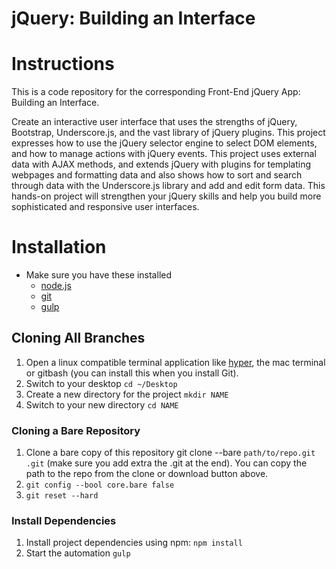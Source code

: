 #  jQuery: Building an Interface


# Instructions
This is a code repository for the corresponding Front-End jQuery App: Building an Interface.

Create an interactive user interface that uses the strengths of jQuery, Bootstrap, Underscore.js, and the vast library of jQuery plugins. This project expresses how to use the jQuery selector engine to select DOM elements, and how to manage actions with jQuery events. This project uses external data with AJAX methods, and extends jQuery with plugins for templating webpages and formatting data and also shows how to sort and search through data with the Underscore.js library and add and edit form data. This hands-on project will strengthen your jQuery skills and help you build more sophisticated and responsive user interfaces.


# Installation
- Make sure you have these installed
	- [node.js](http://nodejs.org/)
	- [git](http://git-scm.com/)
	- [gulp](http://git-scm.com/)

## Cloning All Branches


1. Open a linux compatible terminal application like [hyper](https://hyper.is/), the mac terminal or gitbash (you can install this when you install Git).
1. Switch to your desktop `cd ~/Desktop`
1. Create a new directory for the project `mkdir NAME`
1. Switch to your new directory `cd NAME`

### Cloning a Bare Repository
1. Clone a bare copy of this repository git clone --bare `path/to/repo.git .git` (make sure you add extra the .git at the end). You can copy the path to the repo from the clone or download button above.
1. `git config --bool core.bare false`
1. `git reset --hard `

### Install Dependencies
1. Install project dependencies using npm: `npm install`
1. Start the automation `gulp`